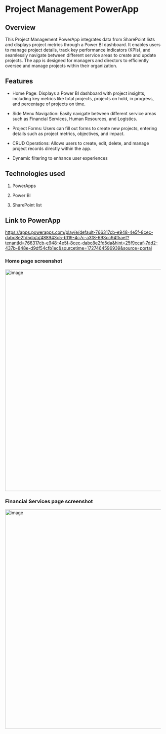 # Project Management PowerApp

## Overview


This Project Management PowerApp integrates data from SharePoint lists and displays project metrics through a Power BI dashboard. It enables users to manage project details, track key performance indicators (KPIs), and seamlessly navigate between different service areas to create and update projects. The app is designed for managers and directors to efficiently oversee and manage projects within their organization.

## Features


- Home Page: Displays a Power BI dashboard with project insights, including key metrics like total projects, projects on hold, in progress, and percentage of projects on time.
  

- Side Menu Navigation: Easily navigate between different service areas such as Financial Services, Human Resources, and Logistics.


- Project Forms: Users can fill out forms to create new projects, entering details such as project metrics, objectives, and impact.


- CRUD Operations: Allows users to create, edit, delete, and manage project records directly within the app.

- Dynamic filtering to enhance user experiences




## Technologies used

1. PowerApps
   
2. Power BI
   
3. SharePoint list

   

 ## Link to PowerApp
   

   https://apps.powerapps.com/play/e/default-766317cb-e948-4e5f-8cec-dabc8e2fd5da/a/488943c5-b119-4c7c-a3f8-693cc94f5aef?tenantId=766317cb-e948-4e5f-8cec-dabc8e2fd5da&hint=25f9ccaf-7dd2-437b-848e-d9df54cfb1ec&sourcetime=1727464596939&source=portal



### Home page screenshot

<img width="715" alt="image" src="https://github.com/user-attachments/assets/15cf22ed-62de-47ce-9d68-091b5c1370ac">


### Financial Services page screenshot

<img width="707" alt="image" src="https://github.com/user-attachments/assets/09ae8b2a-dfb8-49c4-bada-d173c0a8a19c">

